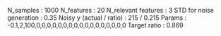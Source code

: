 N_samples                     : 1000
N_features                    : 20
N_relevant features           : 3
STD for noise generation      : 0.35
Noisy y (actual / ratio)      : 215 / 0.215
Params                        : -0.1,2,100,0,0,0,0,0,0,0,0,0,0,0,0,0,0,0,0,0
Target ratio                    : 0.869